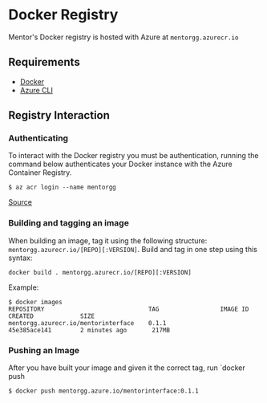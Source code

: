 # Docker Registry

Mentor's Docker registry is hosted with Azure at `mentorgg.azurecr.io`

## Requirements

- [Docker](https://www.docker.com/)
- [Azure CLI](https://docs.microsoft.com/en-us/cli/azure/install-azure-cli)

## Registry Interaction

### Authenticating

To interact with the Docker registry you must be authentication, running the command below authenticates your Docker instance with the Azure Container Registry.

```shell
$ az acr login --name mentorgg
```

[Source](https://docs.microsoft.com/en-us/azure/container-registry/container-registry-authentication)

### Building and tagging an image
When building an image, tag it using the following structure: `mentorgg.azurecr.io/[REPO][:VERSION]`. 
Build and tag in one step using this syntax:
```
docker build . mentorgg.azurecr.io/[REPO][:VERSION]
```


Example:

```shell
$ docker images
REPOSITORY                             TAG                 IMAGE ID            CREATED             SIZE
mentorgg.azurecr.io/mentorinterface    0.1.1	           45e385ace141        2 minutes ago       217MB
```

### Pushing an Image
After you have built your image and given it the correct tag, run `docker push

```shell
$ docker push mentorgg.azure.io/mentorinterface:0.1.1
```


